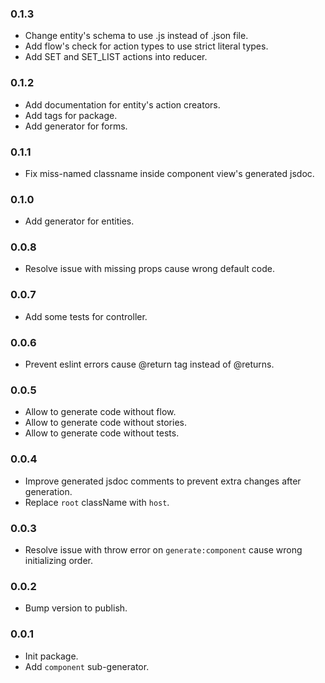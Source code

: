 ### 0.1.3
- Change entity's schema to use .js instead of .json file.
- Add flow's check for action types to use strict literal types.
- Add SET and SET_LIST actions into reducer.

### 0.1.2
- Add documentation for entity's action creators.
- Add tags for package.
- Add generator for forms.

### 0.1.1
- Fix miss-named classname inside component view's generated jsdoc. 

### 0.1.0
- Add generator for entities.

### 0.0.8
- Resolve issue with missing props cause wrong default code.

### 0.0.7
- Add some tests for controller.

### 0.0.6
- Prevent eslint errors cause @return tag instead of @returns.

### 0.0.5
- Allow to generate code without flow.
- Allow to generate code without stories.
- Allow to generate code without tests.

### 0.0.4
- Improve generated jsdoc comments to prevent extra changes after generation.
- Replace `root` className with `host`.  

### 0.0.3
- Resolve issue with throw error on `generate:component` cause wrong initializing order.

### 0.0.2
- Bump version to publish.

### 0.0.1
- Init package.
- Add `component` sub-generator.